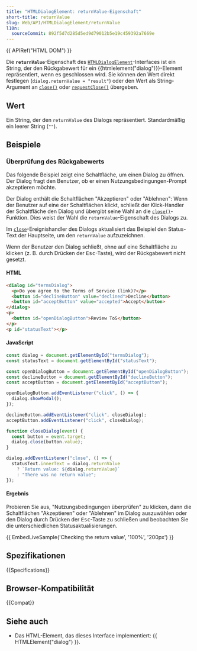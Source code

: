 ```yaml
---
title: "HTMLDialogElement: returnValue-Eigenschaft"
short-title: returnValue
slug: Web/API/HTMLDialogElement/returnValue
l10n:
  sourceCommit: 892f5d7d285d5ed9d79012b5e19c459392a7669e
---
```


{{ APIRef("HTML DOM") }}

Die **`returnValue`**-Eigenschaft des [`HTMLDialogElement`](/de/docs/Web/API/HTMLDialogElement)-Interfaces ist ein String, der den Rückgabewert für ein {{htmlelement("dialog")}}-Element repräsentiert, wenn es geschlossen wird.
Sie können den Wert direkt festlegen (`dialog.returnValue = "result"`) oder den Wert als String-Argument an [`close()`](/de/docs/Web/API/HTMLDialogElement/close) oder [`requestClose()`](/de/docs/Web/API/HTMLDialogElement/requestClose) übergeben.

## Wert

Ein String, der den `returnValue` des Dialogs repräsentiert.
Standardmäßig ein leerer String (`""`).

## Beispiele

### Überprüfung des Rückgabewerts

Das folgende Beispiel zeigt eine Schaltfläche, um einen Dialog zu öffnen. Der Dialog fragt den Benutzer, ob er einen Nutzungsbedingungen-Prompt akzeptieren möchte.

Der Dialog enthält die Schaltflächen "Akzeptieren" oder "Ablehnen": Wenn der Benutzer auf eine der Schaltflächen klickt, schließt der Klick-Handler der Schaltfläche den Dialog und übergibt seine Wahl an die [`close()`](/de/docs/Web/API/HTMLDialogElement/close)-Funktion. Dies weist der Wahl die `returnValue`-Eigenschaft des Dialogs zu.

Im [`close`](/de/docs/Web/API/HTMLDialogElement/close_event)-Ereignishandler des Dialogs aktualisiert das Beispiel den Status-Text der Hauptseite, um den `returnValue` aufzuzeichnen.

Wenn der Benutzer den Dialog schließt, ohne auf eine Schaltfläche zu klicken (z. B. durch Drücken der <kbd>Esc</kbd>-Taste), wird der Rückgabewert nicht gesetzt.

#### HTML

```html
<dialog id="termsDialog">
  <p>Do you agree to the Terms of Service (link)?</p>
  <button id="declineButton" value="declined">Decline</button>
  <button id="acceptButton" value="accepted">Accept</button>
</dialog>
<p>
  <button id="openDialogButton">Review ToS</button>
</p>
<p id="statusText"></p>
```

#### JavaScript

```js
const dialog = document.getElementById("termsDialog");
const statusText = document.getElementById("statusText");

const openDialogButton = document.getElementById("openDialogButton");
const declineButton = document.getElementById("declineButton");
const acceptButton = document.getElementById("acceptButton");

openDialogButton.addEventListener("click", () => {
  dialog.showModal();
});

declineButton.addEventListener("click", closeDialog);
acceptButton.addEventListener("click", closeDialog);

function closeDialog(event) {
  const button = event.target;
  dialog.close(button.value);
}

dialog.addEventListener("close", () => {
  statusText.innerText = dialog.returnValue
    ? `Return value: ${dialog.returnValue}`
    : "There was no return value";
});
```

#### Ergebnis

Probieren Sie aus, "Nutzungsbedingungen überprüfen" zu klicken, dann die Schaltflächen "Akzeptieren" oder "Ablehnen" im Dialog auszuwählen oder den Dialog durch Drücken der <kbd>Esc</kbd>-Taste zu schließen und beobachten Sie die unterschiedlichen Statusaktualisierungen.

{{ EmbedLiveSample('Checking the return value', '100%', '200px') }}

## Spezifikationen

{{Specifications}}

## Browser-Kompatibilität

{{Compat}}

## Siehe auch

- Das HTML-Element, das dieses Interface implementiert: {{ HTMLElement("dialog") }}.

